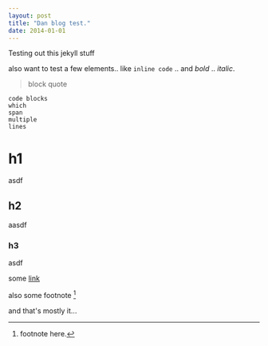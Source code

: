```yaml
---
layout: post
title: "Dan blog test."
date: 2014-01-01
---
```

Testing out this jekyll stuff

also want to test a few elements.. like `inline code` .. and *bold* .. _italic_.

> block quote

```
code blocks
which
span
multiple
lines
```

# h1
asdf

## h2
aasdf

### h3
asdf

some [link](http://www.example.com) 

also some footnote [^1]

and that's mostly it...

[^1]: footnote here.
